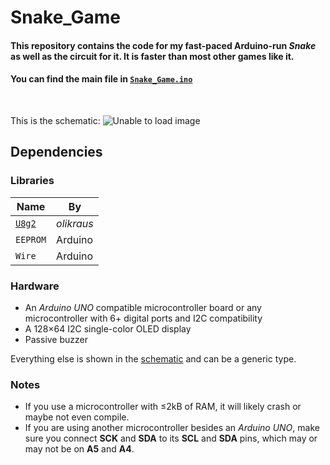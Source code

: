 # Snake_Game
#### This repository contains the code for my fast-paced Arduino-run _Snake_ as well as the circuit for it.  It is faster than most other games like it.
#### You can find the main file in [`Snake_Game.ino`](Snake_Game.ino)
<br>

This is the schematic:
![Unable to load image](images/schematic.svg)


## Dependencies

### Libraries

| Name | By | 
|--|--|
| [`U8g2`](https://github.com/olikraus/u8g2)| *olikraus* |
| `EEPROM` | Arduino |
| `Wire` | Arduino |


### Hardware

- An *Arduino UNO* compatible microcontroller board or any microcontroller with 6+ digital ports and I2C compatibility
- A 128×64 I2C single-color OLED display
- Passive buzzer

Everything else is shown in the [schematic](images/schematic.svg) and can be a generic type.

### Notes

- If you use a microcontroller with ≤2kB of RAM, it will likely crash or maybe not even compile.
- If you are using another microcontroller besides an *Arduino UNO*, make sure you connect **SCK** and **SDA** to its **SCL** and **SDA** pins, which may or may not be on **A5** and **A4**.
